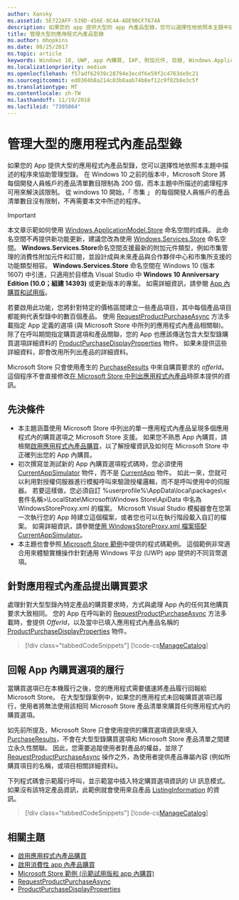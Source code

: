 ```yaml
---
author: Xansky
ms.assetid: 5E722AFF-539D-456E-8C4A-ADE90CF7674A
description: 如果您的 app 提供大型的 app 內產品型錄，您可以選擇性地依照本主題中描述的程序來協助管理型錄。
title: 管理大型的應用程式內產品型錄
ms.author: mhopkins
ms.date: 08/25/2017
ms.topic: article
keywords: Windows 10, UWP, app 內購買, IAP, 附加元件, 目錄, Windows.ApplicationModel.Store
ms.localizationpriority: medium
ms.openlocfilehash: f57adf62939c28794e3ecdf6e59f2c4763de9c21
ms.sourcegitcommit: ed0304b8a214c03b8aab74b8ef12c9f82b8e3c5f
ms.translationtype: MT
ms.contentlocale: zh-TW
ms.lasthandoff: 11/19/2018
ms.locfileid: "7305864"
---
```

# <a name="manage-a-large-catalog-of-in-app-products"></a>管理大型的應用程式內產品型錄

如果您的 App 提供大型的應用程式內產品型錄，您可以選擇性地依照本主題中描述的程序來協助管理型錄。 在 Windows 10 之前的版本中，Microsoft Store 將每個開發人員帳戶的產品清單數目限制為 200 個，而本主題中所描述的處理程序可用來解決該限制。 從 windows 10 開始，「 市集 」 的每個開發人員帳戶的產品清單數目沒有限制，不再需要本文中所述的程序。

> [!IMPORTANT]
> 本文章示範如何使用 [Windows.ApplicationModel.Store](https://msdn.microsoft.com/library/windows/apps/windows.applicationmodel.store.aspx) 命名空間的成員。 此命名空間不再提供新功能更新，建議您改為使用 [Windows.Services.Store](https://msdn.microsoft.com/library/windows/apps/windows.services.store.aspx) 命名空間。 **Windows.Services.Store**命名空間支援最新的附加元件類型，例如市集管理的消費性附加元件和訂閱，並設計成與未來產品與合作夥伴中心和市集所支援的功能類型相容。 **Windows.Services.Store** 命名空間在 Windows 10 (版本 1607) 中引進，只適用於目標為 Visual Studio 中 **Windows 10 Anniversary Edition (10.0；組建 14393)** 或更新版本的專案。 如需詳細資訊，請參閱 [App 內購買和試用版](in-app-purchases-and-trials.md)。

若要啟用此功能，您將針對特定的價格區間建立一些產品項目，其中每個產品項目都能夠代表型錄中的數百個產品。 使用 [RequestProductPurchaseAsync](https://docs.microsoft.com/uwp/api/windows.applicationmodel.store.currentapp.requestproductpurchaseasync) 方法多載指定 App 定義的選項 (與 Microsoft Store 中所列的應用程式內產品相關聯)。 除了在呼叫期間指定購買選項和產品關聯，您的 App 也應該傳送包含大型型錄購買選項詳細資料的 [ProductPurchaseDisplayProperties](https://msdn.microsoft.com/library/windows/apps/dn263384) 物件。 如果未提供這些詳細資料，即會改用所列出產品的詳細資料。

Microsoft Store 只會使用產生的 [PurchaseResults](https://msdn.microsoft.com/library/windows/apps/dn263392) 中來自購買要求的 *offerId*。 這個程序不會直接修改[在 Microsoft Store 中列出應用程式內產品](../publish/add-on-submissions.md)時原本提供的資訊。

## <a name="prerequisites"></a>先決條件

-   本主題涵蓋使用 Microsoft Store 中列出的單一應用程式內產品呈現多個應用程式內的購買選項之 Microsoft Store 支援。 如果您不熟悉 App 內購買，請檢閱[啟用應用程式內產品購買](enable-in-app-product-purchases.md)，以了解授權資訊及如何在 Microsoft Store 中正確列出您的 App 內購買。
-   初次撰寫並測試新的 App 內購買選項程式碼時，您必須使用 [CurrentAppSimulator](https://msdn.microsoft.com/library/windows/apps/hh779766) 物件，而不是 [CurrentApp](https://msdn.microsoft.com/library/windows/apps/hh779765) 物件。 如此一來，您就可以利用對授權伺服器進行模擬呼叫來驗證授權邏輯，而不是呼叫使用中的伺服器。 若要這樣做，您必須自訂 %userprofile%\\AppData\\local\\packages\\&lt;套件名稱&gt;\\LocalState\\Microsoft\\Windows Store\\ApiData 中名為 WindowsStoreProxy.xml 的檔案。 Microsoft Visual Studio 模擬器會在您第一次執行您的 App 時建立這個檔案，或者您也可以在執行階段載入自訂的檔案。 如需詳細資訊，請參閱[使用 WindowsStoreProxy.xml 檔案搭配 CurrentAppSimulator](in-app-purchases-and-trials-using-the-windows-applicationmodel-store-namespace.md#proxy)。
-   本主題也會參照[ Microsoft Store 範例](https://github.com/Microsoft/Windows-universal-samples/tree/win10-1507/Samples/Store)中提供的程式碼範例。 這個範例非常適合用來體驗實機操作針對通用 Windows 平台 (UWP) app 提供的不同貨幣選項。

## <a name="make-the-purchase-request-for-the-in-app-product"></a>針對應用程式內產品提出購買要求

處理針對大型型錄內特定產品的購買要求時，方式與處理 App 內的任何其他購買要求大致相同。 您的 App 在呼叫新的 [RequestProductPurchaseAsync](https://docs.microsoft.com/uwp/api/windows.applicationmodel.store.currentapp.requestproductpurchaseasync) 方法多載時，會提供 *OfferId*，以及當中已填入應用程式內產品名稱的 [ProductPurchaseDisplayProperties](https://msdn.microsoft.com/library/windows/apps/dn263390) 物件。

> [!div class="tabbedCodeSnippets"]
[!code-cs[ManageCatalog](./code/InAppPurchasesAndLicenses/cs/ManageCatalog.cs#MakePurchaseRequest)]

## <a name="report-fulfillment-of-the-in-app-offer"></a>回報 App 內購買選項的履行

當購買選項已在本機履行之後，您的應用程式需要儘速將產品履行回報給 Microsoft Store。 在大型型錄案例中，如果您的應用程式未回報購買選項已履行，使用者將無法使用該相同 Microsoft Store 產品清單來購買任何應用程式內的購買選項。

如先前所提及，Microsoft Store 只會使用提供的購買選項資訊來填入 [PurchaseResults](https://msdn.microsoft.com/library/windows/apps/dn263392)，不會在大型型錄購買選項和 Microsoft Store 產品清單之間建立永久性關聯。 因此，您需要追蹤使用者對產品的權益，並除了 [RequestProductPurchaseAsync](https://docs.microsoft.com/uwp/api/windows.applicationmodel.store.currentapp.requestproductpurchaseasync) 操作之外，為使用者提供產品專屬內容 (例如所購買項目的名稱，或項目相關詳細資料)。

下列程式碼會示範履行呼叫，並示範當中插入特定購買選項資訊的 UI 訊息模式。 如果沒有該特定產品資訊，此範例就會使用來自產品 [ListingInformation](https://msdn.microsoft.com/library/windows/apps/br225163) 的資訊。

> [!div class="tabbedCodeSnippets"]
[!code-cs[ManageCatalog](./code/InAppPurchasesAndLicenses/cs/ManageCatalog.cs#ReportFulfillment)]

## <a name="related-topics"></a>相關主題

* [啟用應用程式內產品購買](enable-in-app-product-purchases.md)
* [啟用消費性 app 內產品購買](enable-consumable-in-app-product-purchases.md)
* [Microsoft Store 範例 (示範試用版和 app 內購買)](https://github.com/Microsoft/Windows-universal-samples/tree/win10-1507/Samples/Store)
* [RequestProductPurchaseAsync](https://msdn.microsoft.com/library/windows/apps/dn263382)
* [ProductPurchaseDisplayProperties](https://msdn.microsoft.com/library/windows/apps/dn263384)
